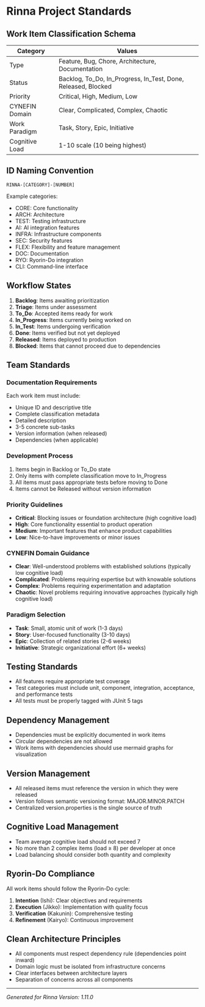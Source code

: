 # Rinna Project Standards

## Work Item Classification Schema

| Category | Values |
|----------|--------|
| Type | Feature, Bug, Chore, Architecture, Documentation |
| Status | Backlog, To_Do, In_Progress, In_Test, Done, Released, Blocked |
| Priority | Critical, High, Medium, Low |
| CYNEFIN Domain | Clear, Complicated, Complex, Chaotic |
| Work Paradigm | Task, Story, Epic, Initiative |
| Cognitive Load | 1-10 scale (10 being highest) |

## ID Naming Convention

`RINNA-[CATEGORY]-[NUMBER]`

Example categories:
- CORE: Core functionality
- ARCH: Architecture
- TEST: Testing infrastructure
- AI: AI integration features
- INFRA: Infrastructure components
- SEC: Security features
- FLEX: Flexibility and feature management
- DOC: Documentation
- RYO: Ryorin-Do integration
- CLI: Command-line interface

## Workflow States

1. **Backlog**: Items awaiting prioritization
2. **Triage**: Items under assessment
3. **To_Do**: Accepted items ready for work
4. **In_Progress**: Items currently being worked on
5. **In_Test**: Items undergoing verification
6. **Done**: Items verified but not yet deployed
7. **Released**: Items deployed to production
8. **Blocked**: Items that cannot proceed due to dependencies

## Team Standards

### Documentation Requirements

Each work item must include:
- Unique ID and descriptive title
- Complete classification metadata
- Detailed description
- 3-5 concrete sub-tasks
- Version information (when released)
- Dependencies (when applicable)

### Development Process

1. Items begin in Backlog or To_Do state
2. Only items with complete classification move to In_Progress
3. All items must pass appropriate tests before moving to Done
4. Items cannot be Released without version information

### Priority Guidelines

- **Critical**: Blocking issues or foundation architecture (high cognitive load)
- **High**: Core functionality essential to product operation
- **Medium**: Important features that enhance product capabilities
- **Low**: Nice-to-have improvements or minor issues

### CYNEFIN Domain Guidance

- **Clear**: Well-understood problems with established solutions (typically low cognitive load)
- **Complicated**: Problems requiring expertise but with knowable solutions
- **Complex**: Problems requiring experimentation and adaptation
- **Chaotic**: Novel problems requiring innovative approaches (typically high cognitive load)

### Paradigm Selection

- **Task**: Small, atomic unit of work (1-3 days)
- **Story**: User-focused functionality (3-10 days)
- **Epic**: Collection of related stories (2-6 weeks)
- **Initiative**: Strategic organizational effort (6+ weeks)

## Testing Standards

- All features require appropriate test coverage
- Test categories must include unit, component, integration, acceptance, and performance tests
- All tests must be properly tagged with JUnit 5 tags

## Dependency Management

- Dependencies must be explicitly documented in work items
- Circular dependencies are not allowed
- Work items with dependencies should use mermaid graphs for visualization

## Version Management

- All released items must reference the version in which they were released
- Version follows semantic versioning format: MAJOR.MINOR.PATCH
- Centralized version.properties is the single source of truth

## Cognitive Load Management

- Team average cognitive load should not exceed 7
- No more than 2 complex items (load ≥ 8) per developer at once
- Load balancing should consider both quantity and complexity

## Ryorin-Do Compliance

All work items should follow the Ryorin-Do cycle:
1. **Intention** (Ishi): Clear objectives and requirements
2. **Execution** (Jikko): Implementation with quality focus
3. **Verification** (Kakunin): Comprehensive testing
4. **Refinement** (Kairyo): Continuous improvement

## Clean Architecture Principles

- All components must respect dependency rule (dependencies point inward)
- Domain logic must be isolated from infrastructure concerns
- Clear interfaces between architecture layers
- Separation of concerns across all components

---

*Generated for Rinna Version: 1.11.0*
